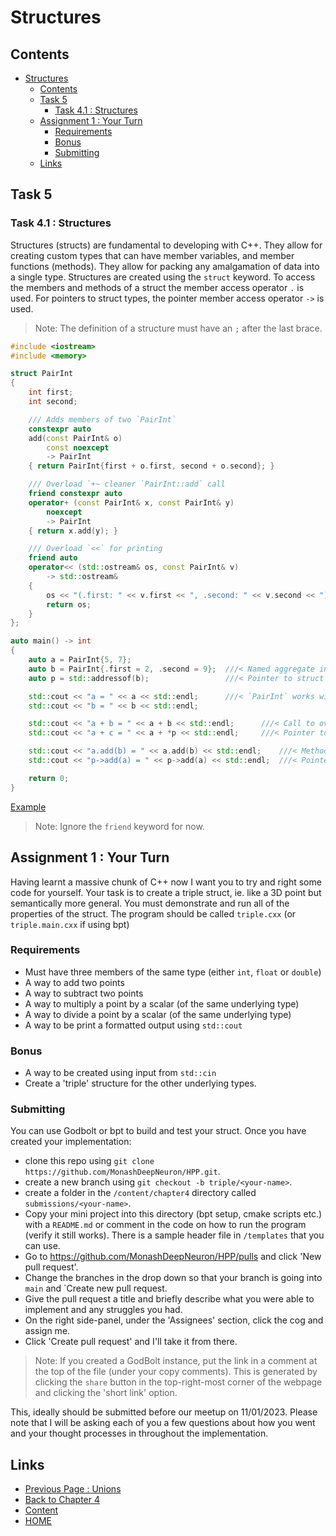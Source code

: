 # Structures

## Contents

- [Structures](#structures)
  - [Contents](#contents)
  - [Task 5](#task-5)
    - [Task 4.1 : Structures](#task-41--structures)
  - [Assignment 1 : Your Turn](#assignment-1--your-turn)
    - [Requirements](#requirements)
    - [Bonus](#bonus)
    - [Submitting](#submitting)
  - [Links](#links)

## Task 5

### Task 4.1 : Structures

Structures (structs) are fundamental to developing with C++. They allow for creating custom types that can have member variables, and member functions (methods). They allow for packing any amalgamation of data into a single type. Structures are created using the `struct` keyword. To access the members and methods of a struct the member access operator `.` is used. For pointers to struct types, the pointer member access operator `->` is used.

> Note: The definition of a structure must have an `;` after the last brace.

```cxx
#include <iostream>
#include <memory>

struct PairInt
{
    int first;
    int second;

    /// Adds members of two `PairInt`
    constexpr auto
    add(const PairInt& o)
        const noexcept
        -> PairInt
    { return PairInt{first + o.first, second + o.second}; }

    /// Overload `+~ cleaner `PairInt::add` call
    friend constexpr auto
    operator+ (const PairInt& x, const PairInt& y)
        noexcept
        -> PairInt
    { return x.add(y); }

    /// Overload `<<` for printing
    friend auto
    operator<< (std::ostream& os, const PairInt& v)
        -> std::ostream&
    {
        os << "(.first: " << v.first << ", .second: " << v.second << ")";
        return os;
    }
};

auto main() -> int
{
    auto a = PairInt{5, 7};
    auto b = PairInt{.first = 2, .second = 9};  ///< Named aggregate initialisation
    auto p = std::addressof(b);                 ///< Pointer to struct type

    std::cout << "a = " << a << std::endl;      ///< `PairInt` works with `std::cout`
    std::cout << "b = " << b << std::endl;

    std::cout << "a + b = " << a + b << std::endl;      ///< Call to overloaded `+`
    std::cout << "a + c = " << a + *p << std::endl;     ///< Pointer to structs works like regular pointers

    std::cout << "a.add(b) = " << a.add(b) << std::endl;    ///< Method access
    std::cout << "p->add(a) = " << p->add(a) << std::endl;  ///< Pointer member access 

    return 0;
}
```

[Example](https://www.godbolt.org/z/6MbYMGGMz)

> Note: Ignore the `friend` keyword for now.

## Assignment 1 : Your Turn

Having learnt a massive chunk of C++ now I want you to try and right some code for yourself. Your task is to create a triple struct, ie. like a 3D point but semantically more general. You must demonstrate and run all of the properties of the struct. The program should be called `triple.cxx` (or `triple.main.cxx` if using bpt)

### Requirements

- Must have three members of the same type (either `int`, `float` or `double`)
- A way to add two points
- A way to subtract two points
- A way to multiply a point by a scalar (of the same underlying type)
- A way to divide a point by a scalar (of the same underlying type)
- A way to be print a formatted output using `std::cout`

### Bonus

- A way to be created using input from `std::cin`
- Create a 'triple' structure for the other underlying types.

### Submitting

You can use Godbolt or bpt to build and test your struct. Once you have created your implementation:

- clone this repo using `git clone https://github.com/MonashDeepNeuron/HPP.git`.
- create a new branch using `git checkout -b triple/<your-name>`.
- create a folder in the `/content/chapter4` directory called `submissions/<your-name>`.
- Copy your mini project into this directory (bpt setup, cmake scripts etc.) with a `README.md` or comment in the code on how to run the program (verify it still works). There is a sample header file in `/templates` that you can use.
- Go to <https://github.com/MonashDeepNeuron/HPP/pulls> and click 'New pull request'.
- Change the branches in the drop down so that your branch is going into `main` and `Create new pull request.
- Give the pull request a title and briefly describe what you were able to implement and any struggles you had.
- On the right side-panel, under the 'Assignees' section, click the cog and assign me.
- Click 'Create pull request' and I'll take it from there.

> Note: If you created a GodBolt instance, put the link in a comment at the top of the file (under your copy comments). This is generated by clicking the `share` button in the top-right-most corner of the webpage and clicking the 'short link' option.

This, ideally should be submitted before our meetup on 11/01/2023. Please note that I will be asking each of you a few questions about how you went and your thought processes in throughout the implementation.

## Links

- [Previous Page : Unions](/content/chapter4/tasks/enums.md)
- [Back to Chapter 4](/content/chapter4/README.md)
- [Content](/content/README.md)
- [HOME](/README.md)
